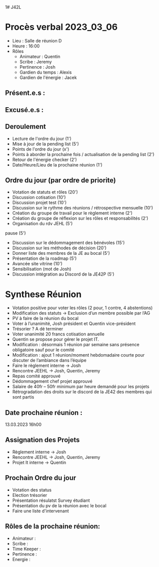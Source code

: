 1# J42L

# Procès verbal 2023_03_06
- Lieu : Salle de réunion D
- Heure : 16:00
- Rôles
	- Animateur : Quentin
	- Scribe : Jeremy
	- Pertinence : Josh
	- Gardien du temps : Alexis
	- Gardien de l'énergie : Jacek

Présent.e.s :
- 

Excusé.e.s : 
- 

## Deroulement
- Lecture de l'ordre du jour (1')
- Mise à jour de la pending list (5')
- Points de l'ordre du jour (x')
- Points à aborder la prochaine fois / actualisation de la pending list (2')
- Retour de l'énergie checker (2')
- Date/Heure/Lieu de la prochaine réunion (1')

## Ordre du jour (par ordre de priorite)
- Votation de statuts et rôles (20')
- Discussion cotisation (10')
- Discussion projet test (10')
- Discussion sur le rythme des réunions / rétrospective mensuelle (10')
- Création du groupe de travail pour le règlement interne (2')
- Création du groupe de réflexion sur les rôles et responsabilités (2')
- Organisation du rdv JEHL (5')

pause (5')
- Discussion sur le dédommagement des bénévoles (15')
- Discussion sur les méthodes de décision (20')
- Donner liste des membres de la JE au bocal (5')
- Présentation de la roadmap (5')
- Avancée site vitrine (10')
- Sensibilisation (mot de Josh)
- Discussion intégration au Discord de la JE42P (5')

# Synthese Réunion
- Votation positive pour voter les rôles (2 pour, 1 contre, 4 abstentions)
- Modification des statuts -> Exclusion d’un membre possible par l’AG
- PV à faire de la réunion du bocal
- Voter à l’unanimité, Josh président et Quentin vice-président
- Trésorier ? A dé	terminer
- Voter unanimité 20 francs cotisation annuelle
- Quentin se propose pour gérer le projet IT. 
- Modification : désormais 1 réunion par semaine sans présence obligatoire sauf pour le comité
- Modification : ajout 1 réunion/moment hebdomadaire courte pour discuter de l’ambiance dans l’équipe
- Faire le règlement interne -> Josh
- Rencontre JEEHL -> Josh, Quentin, Jeremy
- Repas comité approuvé
- Dédommagement chef projet approuvé
- Salaire de 40fr – 50fr minimum par heure demandé pour les projets
- Rétrogradation des droits sur le discord de la JE42 des membres qui sont partis


## Date prochaine réunion : 
13.03.2023 16h00

## Assignation des Projets
- Règlement interne -> Josh
- Rencontre JEEHL -> Josh, Quentin, Jeremy
- Projet It interne -> Quentin

## Prochain Ordre du jour
- Votation des status
- Election trésorier
- Présentation résulatst Survey étudiant 
- Présentation du pv de la réunion avec le bocal
- Faire une liste d'intervenant


## Rôles de la prochaine réunion: 
- Animateur :
- Scribe :
- Time Keeper :
- Pertinence :
- Energie :
